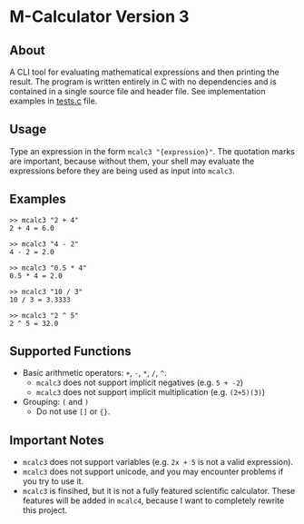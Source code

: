 # M-Calculator Version 3

## About
A CLI tool for evaluating mathematical expressions and then printing the result.
The program is written entirely in C with no dependencies and is contained in a
single source file and header file. See implementation examples in
[tests.c](src/tests.c) file. 

## Usage
Type an expression in the form `mcalc3 "{expression}"`. The quotation marks are
important, because without them, your shell may evaluate the expressions before
they are being used as input into `mcalc3`.

## Examples
```
>> mcalc3 "2 + 4"
2 + 4 = 6.0

>> mcalc3 "4 - 2"
4 - 2 = 2.0

>> mcalc3 "0.5 * 4"
0.5 * 4 = 2.0

>> mcalc3 "10 / 3"
10 / 3 = 3.3333

>> mcalc3 "2 ^ 5"
2 ^ 5 = 32.0
```

## Supported Functions
- Basic arithmetic operators: `+`, `-`, `*`, `/`, `^`.
    - `mcalc3` does not support implicit negatives (e.g. `5 + -2`)
    - `mcalc3` does not support implicit multiplication (e.g. `(2+5)(3)`)
- Grouping: `(` and `)`
    - Do not use `[]` or `{}`.

## Important Notes
- `mcalc3` does not support variables (e.g. `2x + 5` is not a valid expression).
- `mcalc3` does not support unicode, and you may encounter problems if you try
to use it. 
- `mcalc3` is finsihed, but it is not a fully featured scientific calculator.
These features will be added in `mcalc4`, because I want to completely rewrite 
this project. 
